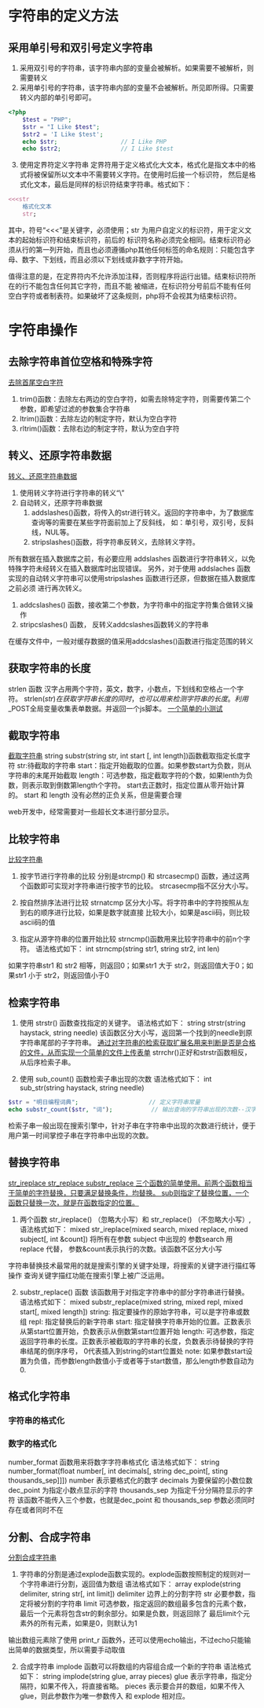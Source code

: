 # 字符串的定义方法
## 采用单引号和双引号定义字符串
1. 采用双引号的字符串，该字符串内部的变量会被解析。如果需要不被解析，则需要转义
2. 采用单引号的字符串，该字符串内部的变量不会被解析。所见即所得。只需要转义内部的单引号即可。
```php
<?php
    $test = "PHP";
    $str = "I Like $test";
    $str2 = 'I Like $test';
    echo $str;                  // I Like PHP
    echo $str2;                 // I Like $test
```
3. 使用定界符定义字符串
定界符用于定义格式化大文本，格式化是指文本中的格式将被保留所以文本中不需要转义字符。在使用时后接一个标识符，
然后是格式化文本，最后是同样的标识符结束字符串。格式如下：
```php
<<<str
    格式化文本
    str;
```
其中，符号“<<<”是关键字，必须使用；str 为用户自定义的标识符，用于定义文本的起始标识符和结束标识符，前后的
标识符名称必须完全相同。结束标识符必须从行的第一列开始，而且也必须遵循php其他任何标签的命名规则：只能包含字
母、数字、下划线，而且必须以下划线或非数字字符开始。

值得注意的是，在定界符内不允许添加注释，否则程序将运行出错。结束标识符所在的行不能包含任何其它字符，而且不能
被缩进，在标识符分号前后不能有任何空白字符或者制表符。如果破坏了这条规则，php将不会视其为结束标识符。
# 字符串操作

## 去除字符串首位空格和特殊字符
[去除首尾空白字符](./chapter_5_str_manipulation/example_5.1.php)
1. trim()函数：去除左右两边的空白字符，如需去除特定字符，则需要传第二个参数，即希望过滤的参数集合字符串
2. ltrim()函数：去除左边的制定字符，默认为空白字符
3. rltrim()函数：去除右边的制定字符，默认为空白字符

## 转义、还原字符串数据
[转义、还原字符串数据](./chapter_5_str_manipulation/exampel_5.5.php)
1. 使用转义字符进行字符串的转义“\”
2. 自动转义，还原字符串数据
    1. addslashes()函数，将传入的str进行转义。返回的字符串中，为了数据库查询等的需要在某些字符面前加上了反斜线，
    如：单引号，双引号，反斜线，NUL等。
    2. stripslashes()函数，将字符串反转义，去除转义字符。

所有数据在插入数据库之前，有必要应用 addslashes 函数进行字符串转义，以免特殊字符未经转义在插入数据库时出现错误。
另外，对于使用 addslaches 函数实现的自动转义字符串可以使用stripslashes 函数进行还原，但数据在插入数据库之前必须
进行再次转义。

1. addcslashes() 函数，接收第二个参数，为字符串中的指定字符集合做转义操作
2. stripcslashes() 函数， 反转义addcslashes函数转义的字符串

在缓存文件中，一般对缓存数据的值采用addcslashes()函数进行指定范围的转义

## 获取字符串的长度
strlen 函数
汉字占用两个字符，英文，数字，小数点，下划线和空格占一个字符。
strlen($str) 在获取字符串长度的同时，也可以用来检测字符串的长度。
利用$_POST全局变量收集表单数据。并返回一个js脚本。
[一个简单的小测试](./chapter_5_str_manipulation/a_little_test)

## 截取字符串
[截取字符串](./chapter_5_str_manipulation/example_5.9.php)
string substr(string str, int start [, int length])函数截取指定长度字符
str:待截取的字符串
start：指定开始截取的位置。如果参数start为负数，则从字符串的末尾开始截取
length：可选参数，指定截取字符的个数，如果lenth为负数，则表示取到倒数第length个字符。
start去正数时，指定位置从零开始计算的。
start 和 length 没有必然的正负关系，但是需要合理

web开发中，经常需要对一些超长文本进行部分显示。

## 比较字符串
[比较字符串](./chapter_5_str_manipulation/example_5.11.php)
1. 按字节进行字符串的比较
分别是strcmp() 和 strcasecmp() 函数，通过这两个函数即可实现对字符串进行按字节的比较。
strcasecmp指不区分大小写。

2. 按自然排序法进行比较
strnatcmp 区分大小写。将字符串中的字符按照从左到右的顺序进行比较，如果是数字就直接
比较大小，如果是ascii码，则比较ascii码的值

3. 指定从源字符串的位置开始比较
strncmp()函数用来比较字符串中的前n个字符。
语法格式如下：
int strncmp(string str1, string str2, int len)

如果字符串str1 和 str2 相等，则返回0；如果str1 大于 str2，则返回值大于0；如果str1 小于 str2，则返回值小于0

## 检索字符串
1. 使用 strstr() 函数查找指定的关键字。
语法格式如下：
string strstr(string haystack, string needle)   该函数区分大小写，返回第一个找到的needle到原字符串尾部的子字符串。
[通过对字符串的检索获取扩展名用来判断是否是合格的文件，从而实现一个简单的文件上传表单](./chapter_5_str_manipulation/example_5.14.php)
strrchr()正好和strstr函数相反，从后序检索子串。

2. 使用 sub_count() 函数检索子串出现的次数
语法格式如下：
int sub_str(string haystack, string needle)
```php
$str = "明日编程词典";                    // 定义字符串常量
echo substr_count($str, "词");           // 输出查询的字符串出现的次数--汉字对应两个以上字节。
```
检索子串一般出现在搜索引擎中，针对子串在字符串中出现的次数进行统计，便于用户第一时间掌控子串在字符串中出现的次数。

## 替换字符串

[str_ireplace str_replace substr_replace 三个函数的简单使用。前两个函数相当于简单的字符替换，只要满足替换条件，均替换。
sub则指定了替换位置，一个函数只替换一次，就是在函数指定的位置。](./chapter_5_str_manipulation/example_5.16.php)
1. 两个函数 str_ireplace() （忽略大小写）和 str_replace() （不忽略大小写）,
语法格式如下：
mixed str_ireplace(mixed search, mixed replace, mixed subject[, int &count])
将所有在参数 subject 中出现的 参数search 用 replace 代替， 参数&count表示执行的次数。该函数不区分大小写

字符串替换技术最常用的就是搜索引擎的关键字处理，将搜索的关键字进行描红等操作
查询关键字描红功能在搜索引擎上被广泛运用。

2. substr_replace() 函数
该函数用于对指定字符串中的部分字符串进行替换。
语法格式如下：
mixed substr_replace(mixed string, mixed repl, mixed start[, mixed length])
string: 指定要操作的原始字符串，可以是字符串或数组
repl: 指定替换后的新字符串
start: 指定替换字符串开始的位置。正数表示从第start位置开始，负数表示从倒数第start位置开始
length: 可选参数，指定返回字符串的长度。正数表示被截取的字符串的长度，负数表示待替换的字符串结尾的倒序序号，
0代表插入到string的start位置处
note: 如果参数start设置为负值，而参数length数值小于或者等于start数值，那么length参数自动为0.

## 格式化字符串
### 字符串的格式化

### 数字的格式化
number_format 函数用来将数字字符串格式化
语法格式如下：
string number_format(float number[, int decimals[, string dec_point[, sting thousands_sep]]])
number 表示要格式化的数字
decimals 为要保留的小数位数
dec_point 为指定小数点显示的字符
thousands_sep 为指定千分分隔符显示的字符
该函数不能传入三个参数，也就是dec_point 和 thousands_sep 参数必须同时存在或者同时不在

## 分割、合成字符串
[分割合成字符串](./chapter_5_str_manipulation/example_5.19.php)
1. 字符串的分割是通过explode函数实现的。explode函数按照制定的规则对一个字符串进行分割，返回值为数组
语法格式如下：
array explode(string delimiter, string str[, int limit])
delimiter 边界上的分割字符
str 必要参数，指定将被分割的字符串
limit 可选参数，指定返回的数组最多包含的元素个数，最后一个元素将包含str的剩余部分。如果是负数，则返回除了
最后limit个元素外的所有元素，如果是0，则默认为1

输出数组元素除了使用 print_r 函数外，还可以使用echo输出，不过echo只能输出简单的数据类型，所以需要手动取值 

2. 合成字符串
implode 函数可以将数组的内容组合成一个新的字符串
语法格式如下：
string implode(string glue, array pieces)
glue 表示字符串，指定分隔符，如果不传入，将直接省略。
pieces 表示要合并的数组，如果不传入glue，则此参数作为唯一参数传入
和 explode 相对应。